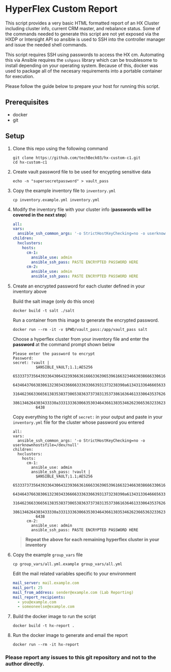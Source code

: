# HyperFlex Custom Report

This script provides a very basic HTML formatted report of an HX Cluster including cluster info, current CRM master, and rebalance status.  Some of the commands needed to generate this script are not yet exposed via the HXDP or Intersight API so ansible is used to SSH into the controller manager and issue the needed shell commands.

This script requires SSH using passwords to access the HX cm.  Automating this via Ansible requires the `sshpass` library which can be troublesome to install depending on your operating system.  Because of this, docker was used to package all of the necesary requirements into a portable container for execution.

Please follow the guide below to prepare your host for running this script.

## Prerequisites

- docker
- git

## Setup

1. Clone this repo using the following command
   
   ```
   git clone https://github.com/techBeck03/hx-custom-c1.git
   cd hx-custom-c1
   ```

2. Create vault password file to be used for encypting sensitive data
   
   `echo -n "supersecretpassword" > vault_pass`

3. Copy the example inventory file to `inventory.yml`
   
   `cp inventory.example.yml inventory.yml`

4. Modify the inventory file with your cluster info (**passwords will be covered in the next step**)
   
   ```yaml
   all:
   vars:
     ansible_ssh_common_args: '-o StrictHostKeyChecking=no -o userknownhostsfile=/dev/null'
   children:
     hxclusters:
       hosts:
         cm-1:
           ansible_use: admin
           ansible_ssh_pass: PASTE ENCRYPTED PASSWORD HERE
         cm-2:
           ansible_use: admin
           ansible_ssh_pass: PASTE ENCRYPTED PASSWORD HERE
   ```

5. Create an encrypted password for each cluster defined in your inventory above
   
   Build the salt image (only do this once)

   ```
   docker build -t salt ./salt
   ```

   Run a container from this image to generate the encrypted password.

   ```
   docker run --rm -it -v $PWD/vault_pass:/app/vault_pass salt
   ```
   
   Choose a hyperflex cluster from your inventory file and enter the **password** at the command prompt shown below
   
   ```
   Please enter the password to encrypt
   Password: 
   secret: !vault |
             $ANSIBLE_VAULT;1.1;AES256
             65333737356439336430643239366361666336396539616632346630386663306161396164376162
             6434643766383061323034336666333633663931373238390a613431336466656332386631353565
             31646236633665613835383730653836373738313537386163646133306435376264633066316331
             3861346264303433330a333133363066353034643661383534626236653632336230663330336363
             6438
   ```

   Copy everything to the right of `secret:` in your output and paste in your `inventory.yml` file for the cluster whose password you entered

   ```
   all:
   vars:
     ansible_ssh_common_args: '-o StrictHostKeyChecking=no -o userknownhostsfile=/dev/null'
   children:
     hxclusters:
       hosts:
         cm-1:
           ansible_use: admin
           ansible_ssh_pass: !vault |
             $ANSIBLE_VAULT;1.1;AES256
             65333737356439336430643239366361666336396539616632346630386663306161396164376162
             6434643766383061323034336666333633663931373238390a613431336466656332386631353565
             31646236633665613835383730653836373738313537386163646133306435376264633066316331
             3861346264303433330a333133363066353034643661383534626236653632336230663330336363
             6438
         cm-2:
           ansible_use: admin
           ansible_ssh_pass: PASTE ENCRYPTED PASSWORD HERE
   ```

   > **Repeat the above for each remaining hyperflex cluster in your inventory**

6. Copy the example `group_vars` file

   `cp group_vars/all.yml.example group_vars/all.yml`

   Edit the mail related variables specific to your environment
   ```yaml
   mail_server: mail.example.com
   mail_port: 25
   mail_from_address: sender@example.com (Lab Reporting)
   mail_report_recipients:
     - you@example.com
     - someoneelse@example.com
   ```

7. Build the docker image to run the script

   `docker build -t hx-report .`

8. Run the docker image to generate and email the report

   `docker run --rm -it hx-report`


### Please report any issues to this git repository and not to the author directly.